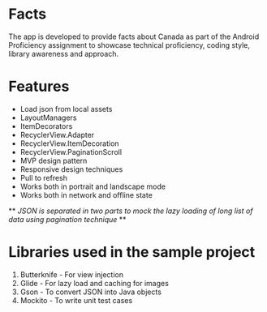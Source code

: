 # Facts
The app is developed to provide facts about Canada as part of the Android Proficiency assignment to showcase technical proficiency, coding style, library awareness and approach.

# Features

* Load json from local assets 
* LayoutManagers
* ItemDecorators
* RecyclerView.Adapter
* RecyclerView.ItemDecoration
* RecyclerView.PaginationScroll
* MVP design pattern
* Responsive design techniques
* Pull to refresh
* Works both in portrait and landscape mode
* Works both in network and offline state

** _JSON is separated in two parts to mock the lazy loading of long list of data using pagination technique_ **

# Libraries used in the sample project

1. Butterknife - For view injection
2. Glide - For lazy load and caching for images
3. Gson - To convert JSON into Java objects
4. Mockito - To write unit test cases
